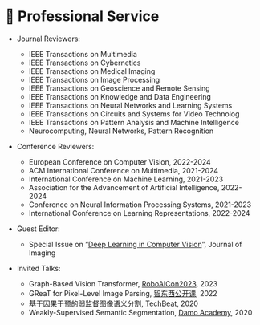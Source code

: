 # 📖 Professional Service
- Journal Reviewers:
  - IEEE Transactions on Multimedia
  - IEEE Transactions on Cybernetics
  - IEEE Transactions on Medical Imaging
  - IEEE Transactions on Image Processing
  - IEEE Transactions on Geoscience and Remote Sensing
  - IEEE Transactions on Knowledge and Data Engineering
  - IEEE Transactions on Neural Networks and Learning Systems
  - IEEE Transactions on Circuits and Systems for Video Technolog
  - IEEE Transactions on Pattern Analysis and Machine Intelligence
  - Neurocomputing, Neural Networks, Pattern Recognition

- Conference Reviewers:
  - European Conference on Computer Vision, 2022-2024
  - ACM International Conference on Multimedia, 2021-2024
  - International Conference on Machine Learning, 2021-2023
  - Association for the Advancement of Artificial Intelligence, 2022-2024
  - Conference on Neural Information Processing Systems, 2021-2023
  - International Conference on Learning Representations, 2022-2024


- Guest Editor:
  - Special Issue on “[Deep Learning in Computer Vision](https://www.mdpi.com/journal/jimaging/special_issues/JPK36G569L)”, Journal of Imaging

- Invited Talks:
  - Graph-Based Vision Transformer, [RoboAICon2023](https://2023.theresearchcatalyst-robo.com/), 2023
  - GReaT for Pixel-Level Image Parsing, [智东西公开课](https://course.zhidx.com/c/MmFlNDMyNTEwOWYwNmM0ZDgyYTM=), 2022
  - 基于因果干预的弱监督图像语义分割, [TechBeat](https://www.techbeat.net/talk-info?id=483), 2020
  - Weakly-Supervised Semantic Segmentation, [Damo Academy](https://t.bilibili.com/464398595921845696?tab=2), 2020